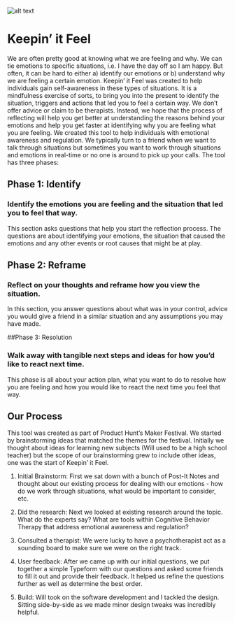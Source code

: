 ![alt text](https://i.imgur.com/FyLIFAu.png "Logo Title Text 1")

# Keepin’ it Feel

We are often pretty good at knowing what we are feeling and why. We can tie emotions to specific situations, i.e. I have the day off so I am happy. But often, it can be hard to either a) identify our emotions or b) understand why we are feeling a certain emotion. Keepin’ it Feel was created to help individuals gain self-awareness in these types of situations. It is a mindfulness exercise of sorts, to bring you into the present to identify the situation, triggers and actions that led you to feel a certain way. We don’t offer advice or claim to be therapists. Instead, we hope that the process of reflecting will help you get better at understanding the reasons behind your emotions and help you get faster at identifying why you are feeling what you are feeling.
We created this tool to help individuals with emotional awareness and regulation. We typically turn to a friend when we want to talk through situations but sometimes you want to work through situations and emotions in real-time or no one is around to pick up your calls. The tool has three phases:

## Phase 1: Identify
### Identify the emotions you are feeling and the situation that led you to feel that way.
This section asks questions that help you start the reflection process. The questions are about identifying your emotions, the situation that caused the emotions and any other events or root causes that might be at play.

## Phase 2: Reframe
### Reflect on your thoughts and reframe how you view the situation.
In this section, you answer questions about what was in your control, advice you would give a friend in a similar situation and any assumptions you may have made. 

##Phase 3: Resolution
### Walk away with tangible next steps and ideas for how you’d like to react next time.
This phase is all about your action plan, what you want to do to resolve how you are feeling and how you would like to react the next time you feel that way. 

## Our Process
This tool was created as part of Product Hunt’s Maker Festival. We started by brainstorming ideas that matched the themes for the festival. Initially we thought about ideas for learning new subjects (Will used to be a high school teacher) but the scope of our brainstorming grew to include other ideas, one was the start of Keepin’ it Feel.

1. Initial Brainstorm: First we sat down with a bunch of Post-It Notes and thought about our existing process for dealing with our emotions - how do we work through situations, what would be important to consider, etc. 

2. Did the research: Next we looked at existing research around the topic. What do the experts say? What are tools within Cognitive Behavior Therapy that address emotional awareness and regulation?

3. Consulted a therapist: We were lucky to have a psychotherapist act as a sounding board to make sure we were on the right track.

4. User feedback: After we came up with our initial questions, we put together a simple Typeform with our questions and asked some friends to fill it out and provide their feedback. It helped us refine the questions further as well as determine the best order.

5. Build: Will took on the software development and I tackled the design. Sitting side-by-side as we made minor design tweaks was incredibly helpful.
